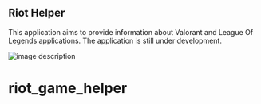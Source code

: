 
## Riot Helper

This application aims to provide information about Valorant and League Of Legends applications. The application is still under development.


![image description](readme_image/riot_helper.gif)
# riot_game_helper
